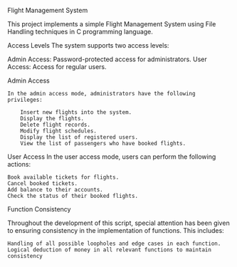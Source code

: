 Flight Management System

This project implements a simple Flight Management System using File Handling techniques in C programming language.

Access Levels
The system supports two access levels:

Admin Access: Password-protected access for administrators.
User Access: Access for regular users.


Admin Access
    
    In the admin access mode, administrators have the following privileges:

        Insert new flights into the system.
        Display the flights.
        Delete flight records.
        Modify flight schedules.
        Display the list of registered users.
        View the list of passengers who have booked flights.

User Access
    In the user access mode, users can perform the following actions:

    Book available tickets for flights.
    Cancel booked tickets.
    Add balance to their accounts.
    Check the status of their booked flights.

Function Consistency

Throughout the development of this script, special attention has been given to ensuring consistency in the implementation of functions. This includes:

    Handling of all possible loopholes and edge cases in each function.
    Logical deduction of money in all relevant functions to maintain consistency